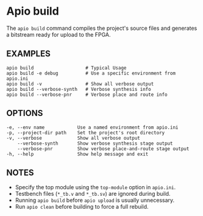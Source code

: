 # Apio build

The `apio build` command compiles the project's source files and
generates a bitstream ready for upload to the FPGA.

## EXAMPLES

```
apio build                   # Typical Usage
apio build -e debug          # Use a specific environment from apio.ini
apio build -v                # Show all verbose output
apio build --verbose-synth   # Verbose synthesis info
apio build --verbose-pnr     # Verbose place and route info
```

## OPTIONS

```
-e, --env name            Use a named environment from apio.ini
-p, --project-dir path    Set the project's root directory
-v, --verbose             Show all verbose output
    --verbose-synth       Show verbose synthesis stage output
    --verbose-pnr         Show verbose place-and-route stage output
-h, --help                Show help message and exit
```

## NOTES

- Specify the top module using the `top-module` option in `apio.ini`.
- Testbench files (`*_tb.v` and `*_tb.sv`) are ignored during build.
- Running `apio build` before `apio upload` is usually unnecessary.
- Run `apio clean` before building to force a full rebuild.

